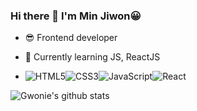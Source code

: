 ### Hi there 👋 I'm Min Jiwon😀

- 😎 Frontend developer

- 🌱 Currently learning JS, ReactJS

- <img alt="HTML5" src="https://img.shields.io/badge/HTML5-E34F26?style=flat-square&logo=HTML5&logoColor=white"/><img alt="CSS3" src="https://img.shields.io/badge/CSS3-1572B6?style=flat-square&logo=CSS3&logoColor=white"/><img alt="JavaScript" src="https://img.shields.io/badge/JavaScript-F7DF1E?style=flat-square&logo=JavaScript&logoColor=white"/><img alt="React" src="https://img.shields.io/badge/React-61DAFB?style=flat-square&logo=React&logoColor=white"/>

![Gwonie's github stats](https://github-readme-stats.vercel.app/api?username=Gwonie&show_icons=true&theme=solarized-light)

<!--
**Gwonie/Gwonie** is a ✨ _special_ ✨ repository because its `README.md` (this file) appears on your GitHub profile.

Here are some ideas to get you started:

- 🔭 I’m currently working on ...
- 🌱 I’m currently learning ...
- 👯 I’m looking to collaborate on ...
- 🤔 I’m looking for help with ...
- 💬 Ask me about ...
- 📫 How to reach me: ...
- 😄 Pronouns: ...
- ⚡ Fun fact: ...
-->
